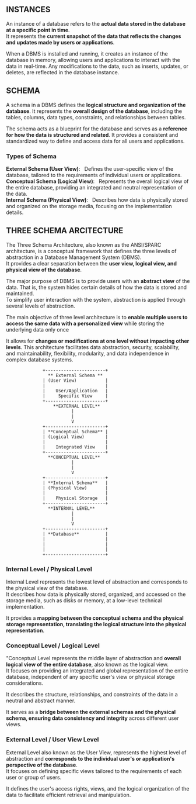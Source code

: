 ## INSTANCES

An instance of a database refers to the **actual data stored in the database at a specific point in time**. <br>
It represents the **current snapshot of the data that reflects the changes and updates made by users or applications**. 

When a DBMS is installed and running, it creates an instance of the database in memory, allowing users and applications to interact with the data in real-time. Any modifications to the data, such as inserts, updates, or deletes, are reflected in the database instance.

## SCHEMA

A schema in a DBMS defines the **logical structure and organization of the database**. It represents the **overall design of the database**, including the tables, columns, data types, constraints, and relationships between tables.

The schema acts as a blueprint for the database and serves as a **reference for how the data is structured and related**. It provides a consistent and standardized way to define and access data for all users and applications.

### Types of Schema

**External Schema (User View)**: &nbsp; Defines the user-specific view of the database, tailored to the requirements of individual users or applications. <br>
**Conceptual Schema (Logical View)**: &nbsp; Represents the overall logical view of the entire database, providing an integrated and neutral representation of the data. <br>
**Internal Schema (Physical View)**: &nbsp; Describes how data is physically stored and organized on the storage media, focusing on the implementation details. <br>

## THREE SCHEMA ARCITECTURE

The Three Schema Architecture, also known as the ANSI/SPARC architecture, is a conceptual framework that defines the three levels of abstraction in a Database Management System (DBMS). <br>
It provides a clear separation between the **user view, logical view, and physical view of the database**.

The major purpose of DBMS is to provide users with an **abstract view** of the data. That is, the system hides certain details of how the data is stored and maintained. <br>
To simplify user interaction with the system, abstraction is applied through several levels of abstraction.

The main objective of three level architecture is to **enable multiple users to access the same data with a personalized view** while storing the underlying data only once

It allows for **changes or modifications at one level without impacting other levels**. This architecture facilitates data abstraction, security, scalability, and maintainability, flexibility, modularity, and data independence in complex database systems.

                  +-----------------------+
                    ** External Schema **   
                  | (User View)           |
                  |                       |
                  |    User/Application   |
                  |     Specific View     |
                  +-----------------------+
                      **EXTERNAL LEVEL**
                             |
                             |
                             V
                  +-----------------------+
                  | **Conceptual Schema** |
                  | (Logical View)        |
                  |                       |
                  |    Integrated View    |
                  +-----------------------+
                    **CONCEPTUAL LEVEL**
                             |
                             |
                             V
                  +-----------------------+
                  | **Internal Schema**   |
                  | (Physical View)       |
                  |                       |
                  |    Physical Storage   |
                  +-----------------------+
                    **INTERNAL LEVEL**
                             |
                             |
                             V
                  +-----------------------+
                  | **Database**          |
                  |                       |
                  |                       |
                  |                       |
                  +-----------------------+

### Internal Level / Physical Level

Internal Level represents the lowest level of abstraction and corresponds to the physical view of the database. <br>
It describes how data is physically stored, organized, and accessed on the storage media, such as disks or memory, at a low-level technical implementation.

It provides a **mapping between the conceptual schema and the physical storage representation, translating the logical structure into the physical representation**.

### Conceptual Level / Logical Level

"Conceptual Level represents the middle layer of abstraction and **overall logical view of the entire database**, also known as the logical view. <br>
It focuses on providing an integrated and global representation of the entire database, independent of any specific user's view or physical storage considerations.

It describes the structure, relationships, and constraints of the data in a neutral and abstract manner.

It serves as a **bridge between the external schemas and the physical schema, ensuring data consistency and integrity** across different user views.

### External Level / User View Level

External Level also known as the User View, represents the highest level of abstraction and **corresponds to the individual user's or application's perspective of the database**. <br>
It focuses on defining specific views tailored to the requirements of each user or group of users.

It defines the user's access rights, views, and the logical organization of the data to facilitate efficient retrieval and manipulation.

